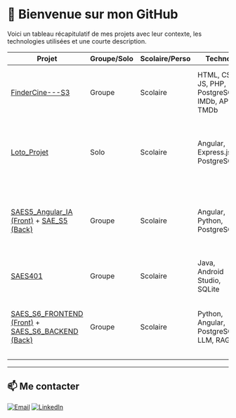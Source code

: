 # 👋 Bienvenue sur mon GitHub

Voici un tableau récapitulatif de mes projets avec leur contexte, les technologies utilisées et une courte description.

| Projet | Groupe/Solo | Scolaire/Perso | Techno | Description |
|--------|-------------|----------------|--------|-------------|
| [FinderCine---S3](https://github.com/a-scander/FinderCine---S3) | Groupe | Scolaire | HTML, CSS, JS, PHP, PostgreSQL, IMDb, API TMDb | Site web façon AlloCiné basé sur IMDb avec images de films et acteurs via API TMDb |
| [Loto_Projet](https://github.com/a-scander/Loto_Projet) | Solo | Scolaire | Angular, Express.js, PostgreSQL | Application web pour simuler des tirages de loto avec règles spécifiques définies par le professeur |
| [SAES5_Angular_IA (Front)](https://github.com/a-scander/SAES5_Angular_IA) + [SAE_S5 (Back)](https://github.com/JagoOgaj/SAE_S5) | Groupe | Scolaire | Angular, Python, PostgreSQL | Appli d’analyse d’image : détection humaine et prédiction âge/sexe/ethnie via modèles CNN |
| [SAES401](https://github.com/JagoOgaj/SAES401) | Groupe | Scolaire | Java, Android Studio, SQLite | Jeu mobile type RPG développé en groupe sous Android |
| [SAES_S6_FRONTEND (Front)](https://github.com/JagoOgaj/SAE_S6_FRONTEND) + [SAES_S6_BACKEND (Back)](https://github.com/JagoOgaj/SAES_S6_BACKEND) | Groupe | Scolaire | Python, Angular, PostgreSQL, LLM, RAG | Chatbot intelligent spécialisé dans l’éducation avec génération de réponse contextuelle |

---

## 📫 Me contacter

[![Email](https://img.shields.io/badge/Email-ton.email@example.com-red?style=flat-square&logo=gmail&logoColor=white)](mailto:scander.ali@gmail.com)
[![LinkedIn](https://img.shields.io/badge/LinkedIn-Visiter_mon_profil-blue?style=flat-square&logo=linkedin)](https://www.linkedin.com/in/scander-alioui/)
